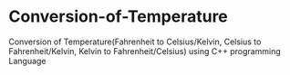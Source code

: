 # Conversion-of-Temperature
Conversion of Temperature(Fahrenheit to Celsius/Kelvin, Celsius to Fahrenheit/Kelvin, Kelvin to Fahrenheit/Celsius) using C++ programming Language
